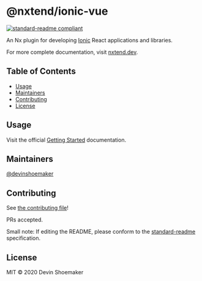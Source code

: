 # @nxtend/ionic-vue

[![standard-readme compliant](https://img.shields.io/badge/standard--readme-OK-green.svg?style=flat-square)](https://github.com/RichardLitt/standard-readme)

An Nx plugin for developing [Ionic](https://ionicframework.com/docs) React applications and libraries.

For more complete documentation, visit [nxtend.dev](https://nxtend.dev/docs/ionic-vue/overview).

## Table of Contents

- [Usage](#usage)
- [Maintainers](#maintainers)
- [Contributing](#contributing)
- [License](#license)

## Usage

Visit the official [Getting Started](https://nxtend.dev/docs/ionic-vue/getting-started) documentation.

## Maintainers

[@devinshoemaker](https://github.com/devinshoemaker)

## Contributing

See [the contributing file](../../contributing.md)!

PRs accepted.

Small note: If editing the README, please conform to the [standard-readme](https://github.com/RichardLitt/standard-readme) specification.

## License

MIT © 2020 Devin Shoemaker
